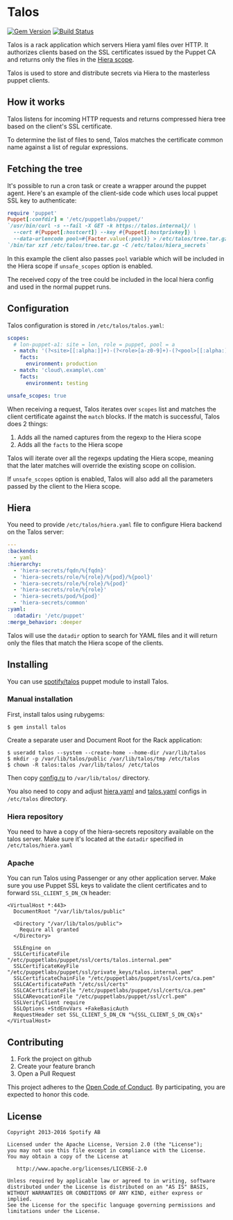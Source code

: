 Talos
=====

[![Gem Version](https://badge.fury.io/rb/talos.svg)](http://badge.fury.io/rb/talos)
[![Build Status](https://travis-ci.org/spotify/talos.png?branch=master)](https://travis-ci.org/spotify/talos)

Talos is a rack application which servers Hiera yaml files over HTTP.
It authorizes clients based on the SSL certificates issued by the Puppet CA and returns only the files in the
[Hiera scope](https://docs.puppetlabs.com/hiera/3.0/command_line.html#json-and-yaml-scopes).

Talos is used to store and distribute secrets via Hiera to the masterless puppet clients.

How it works
------------
Talos listens for incoming HTTP requests and returns compressed hiera
tree based on the client's SSL certificate.

To determine the list of files to send, Talos matches the certificate
common name against a list of regular expressions.

Fetching the tree
-----------------

It's possible to run a cron task or create a wrapper around the puppet
agent. Here's an example of the client-side code which uses local puppet SSL key
to authenticate:

```ruby
require 'puppet'
Puppet[:confdir] = '/etc/puppetlabs/puppet/'
`/usr/bin/curl -s --fail -X GET -k https://talos.internal}/ \
  --cert #{Puppet[:hostcert]} --key #{Puppet[:hostprivkey]} \
  --data-urlencode pool=#{Facter.value(:pool)} > /etc/talos/tree.tar.gz`
`/bin/tar xzf /etc/talos/tree.tar.gz -C /etc/talos/hiera_secrets`
```

In this example the client also passes `pool` variable which will
be included in the Hiera scope if `unsafe_scopes` option is enabled.

The received copy of the tree could be included in the local hiera config
and used in the normal puppet runs.

Configuration
-------------
Talos configuration is stored in `/etc/talos/talos.yaml`:

```yaml
scopes:
  # lon-puppet-a1: site = lon, role = puppet, pool = a
  - match: '(?<site>[[:alpha:]]+)-(?<role>[a-z0-9]+)-(?<pool>[[:alpha:]]+)'
    facts:
      environment: production
  - match: 'cloud\.example\.com'
    facts:
      environment: testing

unsafe_scopes: true
```

When receiving a request, Talos iterates over `scopes` list and matches
the client certificate against the `match` blocks. If the match is
successful, Talos does 2 things:

1. Adds all the named captures from the regexp to the Hiera scope
2. Adds all the `facts` to the Hiera scope

Talos will iterate over all the regexps updating the
Hiera scope, meaning that the later matches will override the existing
scope on collision.

If `unsafe_scopes` option is enabled, Talos will also add all the parameters
passed by the client to the Hiera scope.

Hiera
-----
You need to provide `/etc/talos/hiera.yaml` file to configure Hiera
backend on the Talos server:

```yaml
---
:backends:
  - yaml
:hierarchy:
  - 'hiera-secrets/fqdn/%{fqdn}'
  - 'hiera-secrets/role/%{role}/%{pod}/%{pool}'
  - 'hiera-secrets/role/%{role}/%{pod}'
  - 'hiera-secrets/role/%{role}'
  - 'hiera-secrets/pod/%{pod}'
  - 'hiera-secrets/common'
:yaml:
  :datadir: '/etc/puppet'
:merge_behavior: :deeper
```

Talos will use the `datadir` option to search for YAML files and it
will return only the files that match the Hiera scope of the clients.


Installing
----------

You can use [spotify/talos](https://github.com/spotify/puppet-talos)
puppet module to install Talos.

### Manual installation

First, install talos using rubygems:

    $ gem install talos

Create a separate user and Document Root for the Rack application:

    $ useradd talos --system --create-home --home-dir /var/lib/talos
    $ mkdir -p /var/lib/talos/public /var/lib/talos/tmp /etc/talos
    $ chown -R talos:talos /var/lib/talos/ /etc/talos

Then copy [config.ru](config.ru) to `/var/lib/talos/` directory.

You also need to copy and adjust [hiera.yaml](spec/fixtures/hiera.yaml) and
[talos.yaml](spec/fixtures/talos.yaml) configs in `/etc/talos` directory.

### Hiera repository

You need to have a copy of the hiera-secrets repository available on the
talos server. Make sure it's located at the `datadir` specified in
`/etc/talos/hiera.yaml`

### Apache

You can run Talos using Passenger or any other application server. Make
sure you use Puppet SSL keys to validate the client certificates and to
forward `SSL_CLIENT_S_DN_CN` header:

```apacheconf
<VirtualHost *:443>
  DocumentRoot "/var/lib/talos/public"

  <Directory "/var/lib/talos/public">
    Require all granted
  </Directory>

  SSLEngine on
  SSLCertificateFile "/etc/puppetlabs/puppet/ssl/certs/talos.internal.pem"
  SSLCertificateKeyFile "/etc/puppetlabs/puppet/ssl/private_keys/talos.internal.pem"
  SSLCertificateChainFile "/etc/puppetlabs/puppet/ssl/certs/ca.pem"
  SSLCACertificatePath "/etc/ssl/certs"
  SSLCACertificateFile "/etc/puppetlabs/puppet/ssl/certs/ca.pem"
  SSLCARevocationFile "/etc/puppetlabs/puppet/ssl/crl.pem"
  SSLVerifyClient require
  SSLOptions +StdEnvVars +FakeBasicAuth
  RequestHeader set SSL_CLIENT_S_DN_CN "%{SSL_CLIENT_S_DN_CN}s"
</VirtualHost>
```

Contributing
------------
1. Fork the project on github
2. Create your feature branch
3. Open a Pull Request

This project adheres to the [Open Code of Conduct][code-of-conduct]. By
participating, you are expected to honor this code.

[code-of-conduct]:
https://github.com/spotify/code-of-conduct/blob/master/code-of-conduct.md

License
-------
```text
Copyright 2013-2016 Spotify AB

Licensed under the Apache License, Version 2.0 (the "License");
you may not use this file except in compliance with the License.
You may obtain a copy of the License at

   http://www.apache.org/licenses/LICENSE-2.0

Unless required by applicable law or agreed to in writing, software
distributed under the License is distributed on an "AS IS" BASIS,
WITHOUT WARRANTIES OR CONDITIONS OF ANY KIND, either express or implied.
See the License for the specific language governing permissions and
limitations under the License.
```
